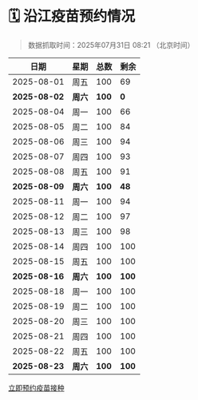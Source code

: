 # 🗓️ 沿江疫苗预约情况

> 数据抓取时间：2025年07月31日 08:21 （北京时间）

| 日期 | 星期 | 总数 | 剩余 |
|------|------|------|------|
| 2025-08-01 | 周五 | 100 | 69 |
| **2025-08-02** | **周六** | **100** | **0** |
| 2025-08-04 | 周一 | 100 | 66 |
| 2025-08-05 | 周二 | 100 | 84 |
| 2025-08-06 | 周三 | 100 | 94 |
| 2025-08-07 | 周四 | 100 | 93 |
| 2025-08-08 | 周五 | 100 | 91 |
| **2025-08-09** | **周六** | **100** | **48** |
| 2025-08-11 | 周一 | 100 | 94 |
| 2025-08-12 | 周二 | 100 | 97 |
| 2025-08-13 | 周三 | 100 | 98 |
| 2025-08-14 | 周四 | 100 | 100 |
| 2025-08-15 | 周五 | 100 | 100 |
| **2025-08-16** | **周六** | **100** | **100** |
| 2025-08-18 | 周一 | 100 | 100 |
| 2025-08-19 | 周二 | 100 | 100 |
| 2025-08-20 | 周三 | 100 | 100 |
| 2025-08-21 | 周四 | 100 | 100 |
| 2025-08-22 | 周五 | 100 | 100 |
| **2025-08-23** | **周六** | **100** | **100** |


<div class="button-container">
<a class="btn" href="http://yfzweb.ishequ.net/#/login" target="_blank">立即预约疫苗接种</a>
</div>
